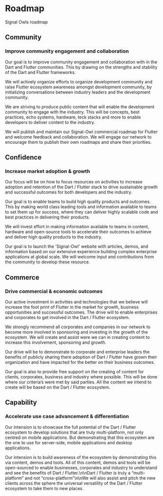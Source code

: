 # Roadmap

Signal Owls roadmap

## Community

### Improve community engagement and collaboration

Our goal is to improve community engagement and collaboration with in the Dart and Flutter communities. This by drawing on the strengths and stability of the Dart and Flutter frameworks.

We will actively organize efforts to organize development community and raise Flutter ecosystem awareness amongst development community, by initializing conversations between industry leaders and the development community.

We are striving to produce public content that will enable the development community to engage with the industry. This will be concepts, best practices, echo systems, hardware, teck stacks and more to enable developers to deliver content to the industry.

We will publish and maintain our Signal-Owl commercial roadmap for Flutter and welcome feedback and collaboration. We will engage our network to encourage them to publish their own roadmaps and share their priorities.

## Confidence

### Increase market adoption & growth

Our focus will be on how to focus resources on activities to increase adoption and retention of the Dart / Flutter stack to drive sustainable growth and successful outcomes for both developers and the industry.

Our goal is to enable teams to build high quality products and outcomes. This by making world class leading tools and information available to teams to set them up for success, where they can deliver highly scalable code and best practices in delivering their products.

We will invest effort in making information available to teams in content, hardware and open-source tools to accelerate their outcomes to achieve and deliver high quality products to the industry.

Our goal is to launch the 'Signal-Owl' website with articles, demos, and information based on our extensive experience building complex enterprise applications at global scale. We will welcome input and contributions from the community to develop these resource.

## Commerce

### Drive commercial & economic outcomes

Our active investment in activities and technologies that we believe will increase the foot print of Flutter in the market for growth, business opportunities and successful outcomes. The drive will to enable enterprises and corporates to get involved in the Dart / Flutter ecosystem.

We strongly recommend all corporates and companies in our network to become more involved in sponsoring and investing in the growth of the ecosystem. We will create and assist were we can in creating content to increase this involvement, sponsoring and growth.

Our drive will be to demonstrate to corporate and enterprise leaders the benefits of publicly sharing there adoption of Dart / Flutter have grown their organization and have impacted for the better on their business outcomes.

Our goal is also to provide free support on the creating of content for clients, corporates, business and industry where possible. This will be done where our criteria’s were met by said parties. All the content we intend to create will be based on the Dart / Flutter ecosystem.

## Capability

### Accelerate use case advancement & differentiation

Our intension is to showcase the full potential of the Dart / Flutter ecosystem to develop solutions that are truly multi-platform, not only centred on mobile applications. But demonstrating that this ecosystem are the one to use for server-side, mobile applications and desktop applications.

Our intension is to build awareness of the ecosystem by demonstrating this via content, demos and tools. All of this content, demos and tools will be open-sourced to enable businesses, corporates and industry to understand and see the benefits of Dart / Flutter.\n\nDart / Flutter is truly a “multi-platform” and not “cross-platform”\n\nWe will also assist and pitch the new clients across the sphere the universal versatility of the Dart / Flutter ecosystem to take them to new places.